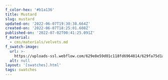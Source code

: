 ```yaml
---
f_color-hex: '#b1a136'
title: Mustard
slug: mustard
updated-on: '2022-06-07T19:30:38.664Z'
created-on: '2022-06-07T18:25:01.608Z'
published-on: '2022-07-02T00:41:25.091Z'
f_material:
  - cms/materials/velvets.md
f_swatch-image:
  url: >-
    https://uploads-ssl.webflow.com/629e8e59d01c118fd6964814/629fa75d1a6075a769aad131_mustard.gif
  alt: null
layout: '[swatches].html'
tags: swatches
---
```



